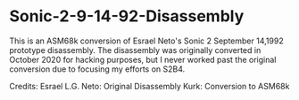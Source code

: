 # Sonic-2-9-14-92-Disassembly
This is an ASM68k conversion of Esrael Neto's Sonic 2 September 14,1992 prototype disassembly. The disassembly was originally converted in October 2020 for hacking purposes, but I never worked past the original conversion due to focusing my efforts on S2B4.

Credits:
Esrael L.G. Neto: Original Disassembly
Kurk: Conversion to ASM68k
